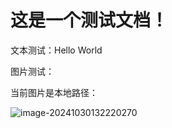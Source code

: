 # 这是一个测试文档！

文本测试：Hello World

图片测试：

当前图片是本地路径：

![image-20241030132220270](测试.assets/image-20241030132220270.png)
